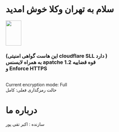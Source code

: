     
 <h1>سلام به تهران وکلا خوش امدید </h1>
 
 <img src="https://github.com/user-attachments/assets/1caf58a0-0afd-491a-8b58-4f89d9144866" width="50" height="80"/>                                                                                                                                                                                                                           
<h3>(این هاست گواهی امنیتی cloudflare SLL دارد )
<br> 
    به همراه لایسنس apatche 1.2 قوه قضاییه
    <br>
    و Enforce HTTPS 
</h3>


<br>
Current encryption mode: Full
<br>
حالت رمزگذاری فعلی: کامل

 

  <h1> درباره ما</h1>
سازنده : اکبر تقی پور
  
